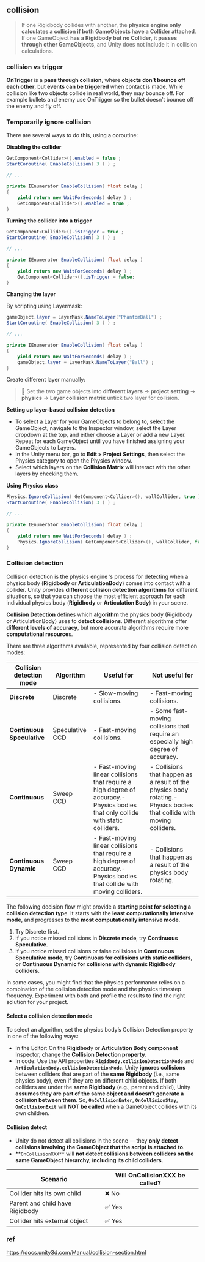 ## collision

> If one Rigidbody collides with another, the **physics engine only calculates a collision if both GameObjects have a Collider attached**. If one GameObject **has a Rigidbody but no Collider, it passes through other GameObjects**, and Unity does not include it in collision calculations.

### collision vs trigger
**OnTrigger** is a **pass through collision**, where **objects don’t bounce off each other**, but **events can be triggered** when contact is made. While collision like two objects collide in real world, they may bounce off. For example bullets and enemy use OnTrigger so the bullet doesn’t bounce off the enemy and fly off.


### Temporarily ignore collision

There are several ways to do this, using a coroutine:

**Disabling the collider**
```cs
GetComponent<Collider>().enabled = false ;
StartCoroutine( EnableCollision( 3 ) ) ;

// ...

private IEnumerator EnableCollision( float delay )
{
    yield return new WaitForSeconds( delay ) ;
    GetComponent<Collider>().enabled = true ;
}

```

**Turning the collider into a trigger**
```cs
GetComponent<Collider>().isTrigger = true ;
StartCoroutine( EnableCollision( 3 ) ) ;

// ...

private IEnumerator EnableCollision( float delay )
{
    yield return new WaitForSeconds( delay ) ;
    GetComponent<Collider>().isTrigger = false;
}
```


**Changing the layer**

By scripting using Layermask:
```cs
gameObject.layer = LayerMask.NameToLayer("PhantomBall") ;
StartCoroutine( EnableCollision( 3 ) ) ;

// ...

private IEnumerator EnableCollision( float delay )
{
    yield return new WaitForSeconds( delay ) ;
    gameObject.layer = LayerMask.NameToLayer("Ball") ;
}
```

Create different layer manually:
> 📌 Set the two game objects into **different layers** → **project setting** → **physics** → **Layer collision matrix** untick two layer for collision.

**Setting up layer-based collision detection**

- To select a Layer for your GameObjects to belong to, select the GameObject, navigate to the Inspector window, select the Layer dropdown at the top, and either choose a Layer or add a new Layer. Repeat for each GameObject until you have finished assigning your GameObjects to Layers.
- In the Unity menu bar, go to **Edit > Project Settings**, then select the Physics category to open the Physics window.
- Select which layers on the **Collision Matrix** will interact with the other layers by checking them.

**Using Physics class**
```cs
Physics.IgnoreCollision( GetComponent<Collider>(), wallCollider, true ) ;
StartCoroutine( EnableCollision( 3 ) ) ;

// ...

private IEnumerator EnableCollision( float delay )
{
    yield return new WaitForSeconds( delay ) ;
    Physics.IgnoreCollision( GetComponent<Collider>(), wallCollider, false ) ;
}
```

### Collision detection
Collision detection is the physics engine
’s process for detecting when a physics body (**Rigidbody** or **ArticulationBody**) comes into contact with a collider. Unity provides **different collision detection algorithms** for different situations, so that you can choose the most efficient approach for each individual physics body (**Rigidbody** or **Articulation Body**) in your scene.

**Collision Detection** defines which **algorithm** the physics body (Rigidbody or ArticulationBody) uses to **detect collisions**. Different algorithms offer **different levels of accuracy**, but more accurate algorithms require more **computational resource**s.

There are three algorithms available, represented by four collision detection modes:

| Collision detection mode | Algorithm | Useful for | Not useful for |
| --- | --- | --- | --- |
| **Discrete** | Discrete | - Slow-moving collisions. | - Fast-moving collisions. |
| **Continuous Speculative** | Speculative CCD | - Fast-moving collisions. | - Some fast-moving collisions that require an especially high degree of accuracy. |
| **Continuous** | Sweep CCD | - Fast-moving linear collisions that require a high degree of accuracy.- Physics bodies that only collide with static colliders. | - Collisions that happen as a result of the physics body rotating.- Physics bodies that collide with moving colliders. |
| **Continuous Dynamic** | Sweep CCD | - Fast-moving linear collisions that require a high degree of accuracy.- Physics bodies that collide with moving colliders. | - Collisions that happen as a result of the physics body rotating. |


The following decision flow might provide a **starting point for selecting a collision detection typ**e. It starts with the **least computationally intensive mode**, and progresses to the **most computationally intensive mode**.

1. Try Discrete first.
2. If you notice missed collisions in **Discrete mode**, try **Continuous Speculative**.
3. If you notice missed collisions or false collisions in **Continuous Speculative mode**, try **Continuous for collisions with static colliders**, or **Continuous Dynamic for collisions with dynamic Rigidbody colliders**.

In some cases, you might find that the physics performance relies on a combination of the collision detection mode and the physics timestep frequency. Experiment with both and profile the results to find the right solution for your project.


#### Select a collision detection mode

To select an algorithm, set the physics body’s Collision Detection property in one of the following ways:
- In the Editor: On the **Rigidbod**y or **Articulation Body component** Inspector, change the **Collision Detection property**.
- In code: Use the API properties **`Rigidbody.collisionDetectionMode`** and **`ArticulationBody.collisionDetectionMode`**. Unity **ignores collisions** between colliders that are part of the **same Rigidbody** (i.e., same physics body), even if they are on different child objects. If both colliders are under the **same Rigidbody** (e.g., parent and child), Unity **assumes they are part of the same object and doesn’t generate a collision between them**. So, **`OnCollisionEnter`**, **`OnCollisionStay`**, **`OnCollisionExit`** will **NOT be called** when a GameObject collides with its own children.




#### Collision detect
- Unity do not detect all collisions in the scene — they **only detect collisions involving the GameObject that the script is attached to**.
- **`OnCollisionXXX**` will **not detect collisions between colliders on the same GameObject hierarchy, including its child colliders**.

| Scenario	| Will OnCollisionXXX be called? |
|-|-|
| Collider hits its own child |	❌ No |
| Parent and child have Rigidbody | ✅ Yes |
| Collider hits external object	| ✅ Yes |




### ref
https://docs.unity3d.com/Manual/collision-section.html


